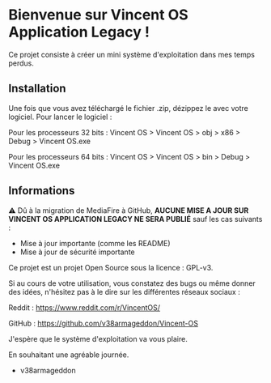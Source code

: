 # Bienvenue sur Vincent OS Application Legacy !
Ce projet consiste à créer un mini système d'exploitation dans mes temps perdus.

## Installation

Une fois que vous avez téléchargé le fichier .zip, dézippez le avec votre logiciel. Pour lancer le logiciel :

Pour les processeurs 32 bits : Vincent OS > Vincent OS > obj > x86 > Debug > Vincent OS.exe

Pour les processeurs 64 bits : Vincent OS > Vincent OS > bin > Debug > Vincent OS.exe

## Informations

⚠️ Dû à la migration de MediaFire à GitHub, **AUCUNE MISE A JOUR SUR VINCENT OS APPLICATION LEGACY NE SERA PUBLIÉ** sauf les cas suivants :

- Mise à jour importante (comme les README)
- Mise à jour de sécurité importante

Ce projet est un projet Open Source sous la licence : GPL-v3.

Si au cours de votre utilisation, vous constatez des bugs ou même donner des idées, n'hésitez pas à le dire sur les différentes réseaux sociaux :

Reddit : https://www.reddit.com/r/VincentOS/

GitHub : https://github.com/v38armageddon/Vincent-OS

J'espère que le système d'exploitation va vous plaire.

En souhaitant une agréable journée.

- v38armageddon
